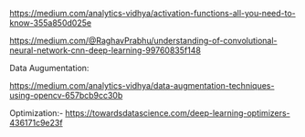 https://medium.com/analytics-vidhya/activation-functions-all-you-need-to-know-355a850d025e

https://medium.com/@RaghavPrabhu/understanding-of-convolutional-neural-network-cnn-deep-learning-99760835f148


Data Augumentation:

https://medium.com/analytics-vidhya/data-augmentation-techniques-using-opencv-657bcb9cc30b

Optimization:-
https://towardsdatascience.com/deep-learning-optimizers-436171c9e23f
